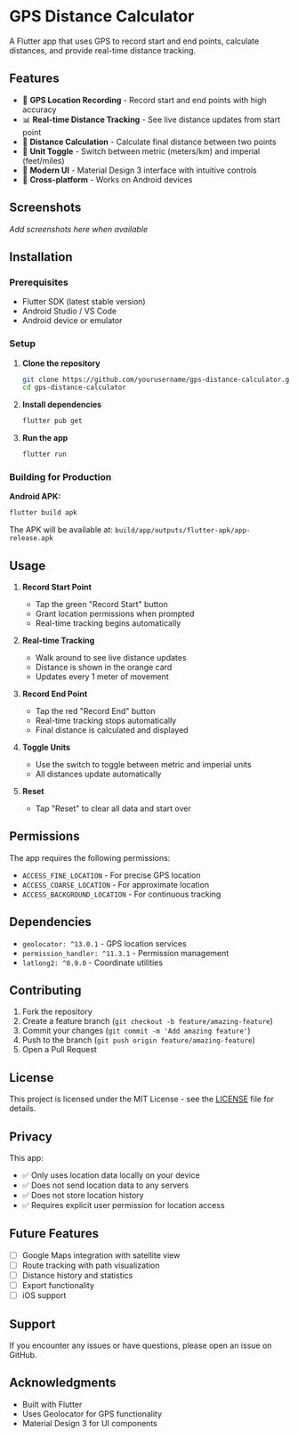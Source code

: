 # GPS Distance Calculator

A Flutter app that uses GPS to record start and end points, calculate distances, and provide real-time distance tracking.

## Features

- 📍 **GPS Location Recording** - Record start and end points with high accuracy
- 📊 **Real-time Distance Tracking** - See live distance updates from start point
- 📏 **Distance Calculation** - Calculate final distance between two points
- 🔄 **Unit Toggle** - Switch between metric (meters/km) and imperial (feet/miles)
- 🎨 **Modern UI** - Material Design 3 interface with intuitive controls
- 📱 **Cross-platform** - Works on Android devices

## Screenshots

*Add screenshots here when available*

## Installation

### Prerequisites

- Flutter SDK (latest stable version)
- Android Studio / VS Code
- Android device or emulator

### Setup

1. **Clone the repository**
   ```bash
   git clone https://github.com/yourusername/gps-distance-calculator.git
   cd gps-distance-calculator
   ```

2. **Install dependencies**
   ```bash
   flutter pub get
   ```

3. **Run the app**
   ```bash
   flutter run
   ```

### Building for Production

**Android APK:**
```bash
flutter build apk
```

The APK will be available at: `build/app/outputs/flutter-apk/app-release.apk`

## Usage

1. **Record Start Point**
   - Tap the green "Record Start" button
   - Grant location permissions when prompted
   - Real-time tracking begins automatically

2. **Real-time Tracking**
   - Walk around to see live distance updates
   - Distance is shown in the orange card
   - Updates every 1 meter of movement

3. **Record End Point**
   - Tap the red "Record End" button
   - Real-time tracking stops automatically
   - Final distance is calculated and displayed

4. **Toggle Units**
   - Use the switch to toggle between metric and imperial units
   - All distances update automatically

5. **Reset**
   - Tap "Reset" to clear all data and start over

## Permissions

The app requires the following permissions:
- `ACCESS_FINE_LOCATION` - For precise GPS location
- `ACCESS_COARSE_LOCATION` - For approximate location
- `ACCESS_BACKGROUND_LOCATION` - For continuous tracking

## Dependencies

- `geolocator: ^13.0.1` - GPS location services
- `permission_handler: ^11.3.1` - Permission management
- `latlong2: ^0.9.0` - Coordinate utilities

## Contributing

1. Fork the repository
2. Create a feature branch (`git checkout -b feature/amazing-feature`)
3. Commit your changes (`git commit -m 'Add amazing feature'`)
4. Push to the branch (`git push origin feature/amazing-feature`)
5. Open a Pull Request

## License

This project is licensed under the MIT License - see the [LICENSE](LICENSE) file for details.

## Privacy

This app:
- ✅ Only uses location data locally on your device
- ✅ Does not send location data to any servers
- ✅ Does not store location history
- ✅ Requires explicit user permission for location access

## Future Features

- [ ] Google Maps integration with satellite view
- [ ] Route tracking with path visualization
- [ ] Distance history and statistics
- [ ] Export functionality
- [ ] iOS support

## Support

If you encounter any issues or have questions, please open an issue on GitHub.

## Acknowledgments

- Built with Flutter
- Uses Geolocator for GPS functionality
- Material Design 3 for UI components
